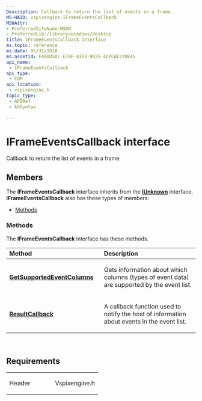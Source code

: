 ```yaml
---
Description: Callback to return the list of events in a frame.
MS-HAID: vspixengine.IFrameEventsCallback
MSHAttr:
- PreferredSiteName:MSDN
- PreferredLib:/library/windows/desktop
title: IFrameEventsCallback interface
ms.topic: reference
ms.date: 05/31/2018
ms.assetid: F40DD5DC-E78E-41F3-9D25-4D7CAE27DE45
api_name: 
 - IFrameEventsCallback
api_type: 
 - COM
api_location: 
 - vspixengine.h
topic_type: 
 - APIRef
 - kbSyntax

---
```


# <span id="vspixengine.iframeeventscallback"></span>IFrameEventsCallback interface

Callback to return the list of events in a frame.

## Members

The **IFrameEventsCallback** interface inherits from the [**IUnknown**](/windows/desktop/api/unknwn/nn-unknwn-iunknown) interface. **IFrameEventsCallback** also has these types of members:

-   [Methods](#methods)

### <span id="methods"></span>Methods

The **IFrameEventsCallback** interface has these methods.

<table><colgroup><col style="width: 50%" /><col style="width: 50%" /></colgroup><thead><tr class="header"><th style="text-align: left;">Method</th><th style="text-align: left;">Description</th></tr></thead><tbody><tr class="odd"><td style="text-align: left;"><a href="https://docs.microsoft.com/windows/desktop/direct3dtools/iframeeventscallback-getsupportedeventcolumns-dword-eventcolumnid-arr-bstr-arr"><strong>GetSupportedEventColumns</strong></a></td><td style="text-align: left;"><p>Gets information about which columns (types of event data) are supported by the event list.</p></td></tr><tr class="even"><td style="text-align: left;"><a href="https://docs.microsoft.com/windows/desktop/direct3dtools/iframeeventscallback-resultcallback-dword-dword-dword-dword-variant-arr"><strong>ResultCallback</strong></a></td><td style="text-align: left;"><p>A callback function used to notify the host of information about events in the event list.</p></td></tr></tbody></table>

 

## Requirements

<table><colgroup><col style="width: 50%" /><col style="width: 50%" /></colgroup><tbody><tr class="odd"><td><p>Header</p></td><td>Vspixengine.h</td></tr></tbody></table>

 

 